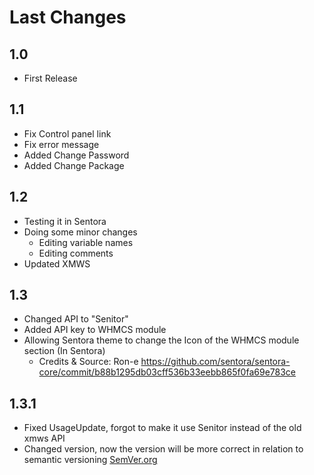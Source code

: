 # Last Changes #

## 1.0 ##
- First Release

## 1.1 ##
- Fix Control panel link
- Fix error message
- Added Change Password
- Added Change Package

## 1.2 ##
- Testing it in Sentora
- Doing some minor changes
	- Editing variable names
	- Editing comments
- Updated XMWS

## 1.3 ##
- Changed API to "Senitor"
- Added API key to WHMCS module
- Allowing Sentora theme to change the Icon of the WHMCS module section (In Sentora)
	- Credits & Source: Ron-e https://github.com/sentora/sentora-core/commit/b88b1295db03cff536b33eebb865f0fa69e783ce

## 1.3.1 ##
- Fixed UsageUpdate, forgot to make it use Senitor instead of the old xmws API
- Changed version, now the version will be more correct in relation to semantic versioning [SemVer.org](http://semver.org)
